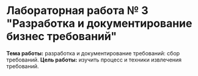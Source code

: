 # Лабораторная работа № 3 "Разработка и документирование бизнес требований" 

**Тема работы:** разработка и документирование требований: сбор требований.
**Цель работы:** изучить процесс и техники извлечения требований.
